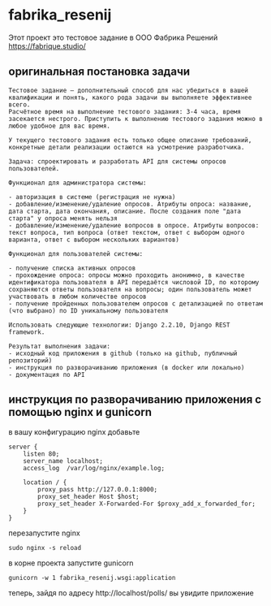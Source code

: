 # fabrika_resenij
Этот проект это тестовое задание в ООО Фабрика Решений  
https://fabrique.studio/

## оригинальная постановка задачи

    Тестовое задание – дополнительный способ для нас убедиться в вашей квалификации и понять, какого рода задачи вы выполняете эффективнее всего.
    Расчётное время на выполнение тестового задания: 3-4 часа, время засекается нестрого. Приступить к выполнению тестового задания можно в любое удобное для вас время.

    У текущего тестового задания есть только общее описание требований, конкретные детали реализации остаются на усмотрение разработчика.

    Задача: спроектировать и разработать API для системы опросов пользователей.

    Функционал для администратора системы:

    - авторизация в системе (регистрация не нужна)
    - добавление/изменение/удаление опросов. Атрибуты опроса: название, дата старта, дата окончания, описание. После создания поле "дата старта" у опроса менять нельзя
    - добавление/изменение/удаление вопросов в опросе. Атрибуты вопросов: текст вопроса, тип вопроса (ответ текстом, ответ с выбором одного варианта, ответ с выбором нескольких вариантов)

    Функционал для пользователей системы:

    - получение списка активных опросов
    - прохождение опроса: опросы можно проходить анонимно, в качестве идентификатора пользователя в API передаётся числовой ID, по которому сохраняются ответы пользователя на вопросы; один пользователь может участвовать в любом количестве опросов
    - получение пройденных пользователем опросов с детализацией по ответам (что выбрано) по ID уникальному пользователя

    Использовать следующие технологии: Django 2.2.10, Django REST framework.

    Результат выполнения задачи:
    - исходный код приложения в github (только на github, публичный репозиторий)
    - инструкция по разворачиванию приложения (в docker или локально)
    - документация по API

## инструкция по разворачиванию приложения с помощью nginx и gunicorn


в вашу конфигурацию nginx добавьте

    server {
        listen 80;
        server_name localhost;
        access_log  /var/log/nginx/example.log;

        location / {
            proxy_pass http://127.0.0.1:8000;
            proxy_set_header Host $host;
            proxy_set_header X-Forwarded-For $proxy_add_x_forwarded_for;
        }
    }


перезапустите nginx

`sudo nginx -s reload`

в корне проекта запустите gunicorn

`gunicorn -w 1 fabrika_resenij.wsgi:application`

теперь, зайдя по адресу http://localhost/polls/ вы увидите приложение


<!-- теперь подключим docker

вот содержимое Dockerfile
    contents

собрать образ:

`docker build -t fabrika-resenij-image -f docker/Dockerfile .`

запустить контейнер:

`docker run --name fabrika-resenij-container -v /etc/nginx/nginx.conf:/etc/nginx/nginx.conf:ro --rm nginx` -->
